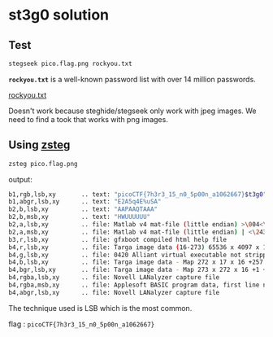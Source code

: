 # st3g0 solution
## Test
```bash
stegseek pico.flag.png rockyou.txt
```
**`rockyou.txt`** is a well-known password list with over 14 million passwords.

[rockyou.txt](https://github.com/brannondorsey/naive-hashcat/releases/download/data/rockyou.txt)


Doesn't work because steghide/stegseek only work with jpeg images. We need to find a took that works with png images.

## Using [zsteg](https://github.com/zed-0xff/zsteg)

```bash
zsteg pico.flag.png
```

output:
```bash
b1,rgb,lsb,xy       .. text: "picoCTF{7h3r3_15_n0_5p00n_a1062667}$t3g0"
b1,abgr,lsb,xy      .. text: "E2A5q4E%uSA"
b2,b,lsb,xy         .. text: "AAPAAQTAAA"
b2,b,msb,xy         .. text: "HWUUUUUU"
b2,a,lsb,xy         .. file: Matlab v4 mat-file (little endian) >\004<\305P, numeric, rows 0, columns 0
b2,a,msb,xy         .. file: Matlab v4 mat-file (little endian) | <\243, numeric, rows 0, columns 0
b3,r,lsb,xy         .. file: gfxboot compiled html help file
b4,r,lsb,xy         .. file: Targa image data (16-273) 65536 x 4097 x 1 +4352 +4369 - 1-bit alpha - right "\021\020\001\001\021\021\001\001\021\021\001"
b4,g,lsb,xy         .. file: 0420 Alliant virtual executable not stripped
b4,b,lsb,xy         .. file: Targa image data - Map 272 x 17 x 16 +257 +272 - 1-bit alpha "\020\001\021\001\021\020\020\001\020\001\020\001"
b4,bgr,lsb,xy       .. file: Targa image data - Map 273 x 272 x 16 +1 +4113 - 1-bit alpha "\020\001\001\001"
b4,rgba,lsb,xy      .. file: Novell LANalyzer capture file
b4,rgba,msb,xy      .. file: Applesoft BASIC program data, first line number 8
b4,abgr,lsb,xy      .. file: Novell LANalyzer capture file
```

The technique used is LSB which is the most common.

flag : `picoCTF{7h3r3_15_n0_5p00n_a1062667}`
